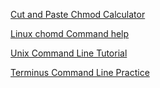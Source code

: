 [Cut and Paste Chmod Calculator](http://www.javascriptkit.com/script/script2/chmodcal.shtml)

[Linux chomd Command help](https://www.computerhope.com/unix/uchmod.htm)

[Unix Command Line Tutorial](http://www.ee.surrey.ac.uk/Teaching/Unix/unix1.html)

[Terminus Command Line Practice](http://web.mit.edu/mprat/Public/web/Terminus/Web/main.html)

